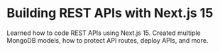 <h1>Building REST APIs with Next.js 15</h1>

Learned how to code REST APIs using Next.js 15.  Created multiple MongoDB models, how to protect API routes, deploy APIs, and more.